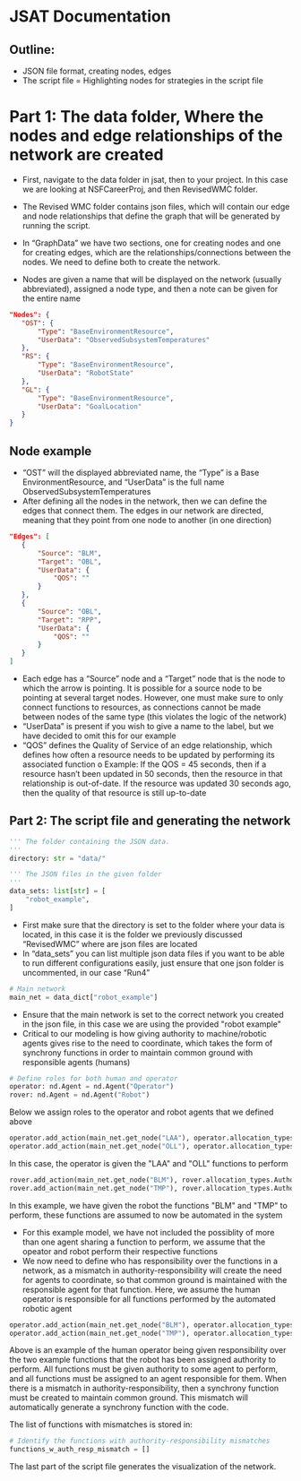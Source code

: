 # JSAT Documentation

## Outline:

- JSON file format, creating nodes, edges
- The script file
= Highlighting nodes for strategies in the script file

# Part 1: The data folder, Where the nodes and edge relationships of the network are created
- First, navigate to the data folder in jsat, then to your project. In this case we are looking at NSFCareerProj, and then RevisedWMC folder. 
 
- The Revised WMC folder contains json files, which will contain our edge and node relationships that define the graph that will be generated by running the script. 
- In “GraphData” we have two sections, one for creating nodes and one for creating edges, which are the relationships/connections between the nodes. We need to define both to create the network. 
- Nodes are given a name that will be displayed on the network (usually abbreviated), assigned a node type, and then a note can be given for the entire name

 ``` JSON
"Nodes": {
    "OST": {
        "Type": "BaseEnvironmentResource",
        "UserData": "ObservedSubsystemTemperatures"
    },
    "RS": {
        "Type": "BaseEnvironmentResource",
        "UserData": "RobotState"
    },
    "GL": {
        "Type": "BaseEnvironmentResource",
        "UserData": "GoalLocation"
    }
}
```


## Node example
- “OST” will the displayed abbreviated name, the “Type” is a Base EnvironmentResource, and “UserData” is the full name ObservedSubsystemTemperatures
- After defining all the nodes in the network, then we can define the edges that connect them. The edges in our network are directed, meaning that they point from one node to another (in one direction)

 ``` JSON
 "Edges": [
    {
        "Source": "BLM",
        "Target": "OBL",
        "UserData": {
            "QOS": ""
        }
    },
    {
        "Source": "OBL",
        "Target": "RPP",
        "UserData": {
            "QOS": ""
        }
    }
]
```

- Each edge has a “Source” node and a “Target” node that is the node to which the arrow is pointing. It is possible for a source node to be pointing at several target nodes. However, one must make sure to only connect functions to resources, as connections cannot be made between nodes of the same type (this violates the logic of the network)
- “UserData” is present if you wish to give a name to the label, but we have decided to omit this for our example
- “QOS” defines the Quality of Service of an edge relationship, which defines how often a resource needs to be updated by performing its associated function 
o	Example: If the QOS = 45 seconds, then if a resource hasn’t been updated in 50 seconds, then the resource in that relationship is out-of-date. If the resource was updated 30 seconds ago, then the quality of that resource is still up-to-date 

## Part 2: The script file and generating the network

``` Python
''' The folder containing the JSON data.
'''
directory: str = "data/"

''' The JSON files in the given folder
'''
data_sets: list[str] = [
    "robot_example",
]
```
 
- First make sure that the directory is set to the folder where your data is located, in this case it is the folder we previously discussed “RevisedWMC” where are json files are located
- In “data_sets” you can list multiple json data files if you want to be able to run different configurations easily, just ensure that one json folder is uncommented, in our case “Run4”

``` Python
# Main network
main_net = data_dict["robot_example"]
```

- Ensure that the main network is set to the correct network you created in the json file, in this case we are using the provided "robot example"
- Critical to our modeling is how giving authority to machine/robotic agents gives rise to the need to coordinate, which takes the form of synchrony functions in order to maintain common ground with responsible agents (humans) 

``` Python
# Define roles for both human and operator
operator: nd.Agent = nd.Agent("Operator")
rover: nd.Agent = nd.Agent("Robot")
```
Below we assign roles to the operator and robot agents that we defined above

``` Python
operator.add_action(main_net.get_node("LAA"), operator.allocation_types.Authority)
operator.add_action(main_net.get_node("OLL"), operator.allocation_types.Authority)
```
In this case, the operator is given the "LAA" and "OLL" functions to perform

``` Python
rover.add_action(main_net.get_node("BLM"), rover.allocation_types.Authority)
rover.add_action(main_net.get_node("TMP"), rover.allocation_types.Authority)
```
In this example, we have given the robot the functions "BLM" and "TMP" to perform, these functions are assumed to now be automated in the system

- For this example model, we have not included the possiblity of more than one agent sharing a function to perform, we assume that the opeator and robot perform their respective functions
- We now need to define who has responsibility over the functions in a network, as a mismatch in authority-responsibility will create the need for agents to coordinate, so that common ground is maintained with the responsible agent for that function. Here, we assume the human operator is responsible for all functions performed by the automated robotic agent

``` Python
operator.add_action(main_net.get_node("BLM"), operator.allocation_types.Responsibility)
operator.add_action(main_net.get_node("TMP"), operator.allocation_types.Responsibility)
```
Above is an example of the human operator being given responsibility over the two example functions that the robot has been assigned authority to perform. All functions must be given authority to some agent to perform, and all functions must be assigned to an agent responsible for them. When there is a mismatch in authority-responsibility, then a synchrony function must be created to maintain common ground. This mismatch will automatically generate a synchrony function with the code. 

The list of functions with mismatches is stored in:

``` Python
# Identify the functions with authority-responsibility mismatches
functions_w_auth_resp_mismatch = []
```

The last part of the script file generates the visualization of the network. 







